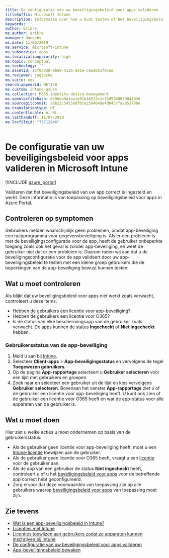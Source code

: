 ```yaml
---
title: De configuratie van uw beveiligingsbeleid voor apps valideren
titleSuffix: Microsoft Intune
description: Informatie over hoe u kunt testen of het beveiligingsbeleid van uw app is ingesteld en correct werkt in Microsoft Intune.
keywords: ''
author: Erikre
ms.author: erikre
manager: dougeby
ms.date: 11/06/2019
ms.service: microsoft-intune
ms.subservice: apps
ms.localizationpriority: high
ms.topic: conceptual
ms.technology: ''
ms.assetid: 15f8a838-0b69-412b-a42e-c6edb61f0cae
ms.reviewer: joglocke
ms.suite: ems
search.appverid: MET150
ms.custom: intune-azure
ms.collection: M365-identity-device-management
ms.openlocfilehash: 0b9dda9a1aa1e81b46533c1c15d996807984193d
ms.sourcegitcommit: 28622c5455adfbce25a404de4d0437fa2b5370be
ms.translationtype: HT
ms.contentlocale: nl-NL
ms.lasthandoff: 11/07/2019
ms.locfileid: "73712946"
---
```

# <a name="how-to-validate-your-app-protection-policy-setup-in-microsoft-intune"></a>De configuratie van uw beveiligingsbeleid voor apps valideren in Microsoft Intune

[!INCLUDE [azure_portal](../includes/azure_portal.md)]

Valideren dat het beveiligingsbeleid van uw app correct is ingesteld en werkt. Deze informatie is van toepassing op beveiligingsbeleid voor apps in Azure Portal.

## <a name="checking-for-symptoms"></a>Controleren op symptomen
Gebruikers melden waarschijnlijk geen problemen, omdat app-beveiliging een hulpprogramma voor gegevensbeveiliging is. Als er een probleem is met de beveiligingsconfiguratie voor de app, heeft de gebruiker onbeperkte toegang zoals ook het geval is zonder app-beveiliging, en weet de gebruiker niet dat er een probleem is. Daarom raden wij aan dat u de beveiligingsconfiguratie voor de app valideert door uw app-beveiligingsbeleid te testen met een kleine groep gebruikers die de beperkingen van de app-beveiliging bewust kunnen testen.

## <a name="what-to-check"></a>Wat u moet controleren

Als blijkt dat uw beveiligingsbeleid voor apps niet werkt zoals verwacht, controleert u deze items:

- Hebben de gebruikers een licentie voor app-beveiliging?
- Hebben de gebruikers een licentie voor O365?
- Is de status van elke beschermingsapp van de gebruiker zoals verwacht. De apps kunnen de status **Ingecheckt** of **Niet ingecheckt** hebben.

### <a name="user-app-protection-status"></a>Gebruikersstatus van de app-beveiliging
1. Meld u aan bij [Intune](https://go.microsoft.com/fwlink/?linkid=2090973).
3. Selecteer **Client-apps** >  **App-beveiligingsstatus** en vervolgens de tegel **Toegewezen gebruikers**. 
4. Op de pagina **App-rapportage** selecteert u **Gebruiker selecteren** voor een lijst met gebruikers en groepen. 
5. Zoek naar en selecteer een gebruiker uit de lijst en kies vervolgens **Gebruiker selecteren**. Bovenaan het venster **App-rapportage** ziet u of de gebruiker een licentie voor app-beveiliging heeft. U kunt ook zien of de gebruiker een licentie voor O365 heeft en wat de app-status voor alle apparaten van de gebruiker is.

## <a name="what-to-do"></a>Wat u moet doen
Hier ziet u welke acties u moet ondernemen op basis van de gebruikersstatus:

- Als de gebruiker geen licentie voor app-beveiliging heeft, moet u een [Intune-licentie](../fundamentals/licenses.md) toewijzen aan de gebruiker.
- Als de gebruiker geen licentie voor O365 heeft, vraagt u een [licentie](../fundamentals/licenses.md) voor de gebruiker aan.
- Als de app van een gebruiker de status **Niet ingecheckt** heeft, controleert u of u het [beveiligingsbeleid voor apps](app-protection-policies-validate.md) voor de betreffende app correct hebt geconfigureerd.
- Zorg ervoor dat deze voorwaarden van toepassing zijn op alle gebruikers waarop [beveiligingsbeleid voor apps](app-protection-policies-monitor.md) van toepassing moet zijn.

## <a name="see-also"></a>Zie tevens

- [Wat is een app-beveiligingsbeleid in Intune?](app-protection-policies.md)
- [Licenties met Intune](../fundamentals/licenses.md)
- [Licenties toewijzen aan gebruikers zodat ze apparaten kunnen inschrijven bij Intune](../fundamentals/licenses-assign.md)
- [De configuratie van uw beveiligingsbeleid voor apps valideren](app-protection-policies-validate.md)
- [App-beveiligingsbeleid bewaken](app-protection-policies-monitor.md)

